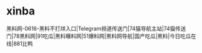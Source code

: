 # xinba
黑料网-0616-黑料不打烊入口|Telegram频道传送门|74猫导航主站|74猫传送门|78黑料网|91吃瓜|黑料曝料网|51爆料网|黑料网导航|国产吃瓜|黑料|今日吃瓜在线|881比鸭

